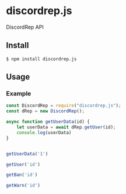 # discordrep.js

DiscordRep API

## Install

```
$ npm install discordrep.js
```

## Usage

### Example
```js
const DiscordRep = require("discordrep.js");
const dRep = new DiscordRep();

async function getUserData(id) {
    let userData = await dRep.getUser(id);
    console.log(userData)
}


getUserData('1')

```

```js
getUser('id')

getBan('id')

getWarn('id')

```
